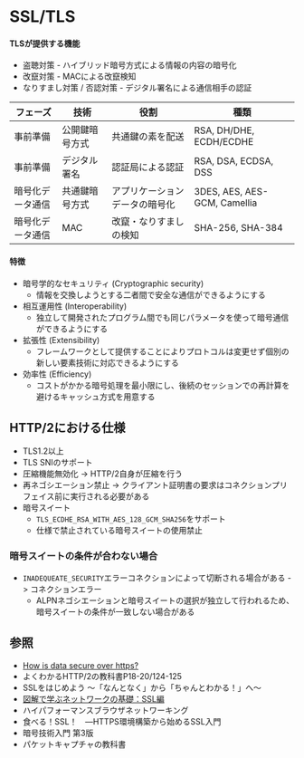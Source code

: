 # SSL/TLS
#### TLSが提供する機能
- 盗聴対策 - ハイブリッド暗号方式による情報の内容の暗号化
- 改竄対策 - MACによる改竄検知
- なりすまし対策 / 否認対策 - デジタル署名による通信相手の認証

| フェーズ         | 技術           | 役割                           | 種類                         |
| -                | -              | -                              | -                            |
| 事前準備         | 公開鍵暗号方式 | 共通鍵の素を配送               | RSA, DH/DHE, ECDH/ECDHE      |
| 事前準備         | デジタル署名   | 認証局による認証               | RSA, DSA, ECDSA, DSS         |
| 暗号化データ通信 | 共通鍵暗号方式 | アプリケーションデータの暗号化 | 3DES, AES, AES-GCM, Camellia |
| 暗号化データ通信 | MAC            | 改竄・なりすましの検知         | SHA-256, SHA-384             |

#### 特徴
- 暗号学的なセキュリティ (Cryptographic security)
  - 情報を交換しようとする二者間で安全な通信ができるようにする
- 相互運用性 (Interoperability)
  - 独立して開発されたプログラム間でも同じパラメータを使って暗号通信ができるようにする
- 拡張性 (Extensibility)
  - フレームワークとして提供することによりプロトコルは変更せず個別の新しい要素技術に対応できるようにする
- 効率性 (Efficiency)
   - コストがかかる暗号処理を最小限にし、後続のセッションでの再計算を避けるキャッシュ方式を用意する

## HTTP/2における仕様
- TLS1.2以上
- TLS SNIのサポート
- 圧縮機能無効化 -> HTTP/2自身が圧縮を行う
- 再ネゴシエーション禁止 -> クライアント証明書の要求はコネクションプリフェイス前に実行される必要がある
- 暗号スイート
  - `TLS_ECDHE_RSA_WITH_AES_128_GCM_SHA256`をサポート
  - 仕様で禁止されている暗号スイートの使用禁止

### 暗号スイートの条件が合わない場合
- `INADEQUEATE_SECURITY`エラーコネクションによって切断される場合がある -> コネクションエラー
  - ALPNネゴシエーションと暗号スイートの選択が独立して行われるため、
    暗号スイートの条件が一致しない場合がある

## 参照
- [How is data secure over https?](https://blog.joshsoftware.com/2019/08/23/how-is-data-secure-over-https/)
- よくわかるHTTP/2の教科書P18-20/124-125
- SSLをはじめよう ～「なんとなく」から「ちゃんとわかる！」へ～
- [図解で学ぶネットワークの基礎：SSL編](https://xtech.nikkei.com/it/article/COLUMN/20071002/283518/)
- ハイパフォーマンスブラウザネットワーキング
- 食べる！SSL！　―HTTPS環境構築から始めるSSL入門
- 暗号技術入門 第3版
- パケットキャプチャの教科書
